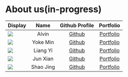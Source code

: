 # About us(in-progress)

Display | Name | Github Profile | Portfolio 
--------|:----:|:--------------:|:---------:
![](https://via.placeholder.com/100.png?text=Photo) | Alvin | [Github](https://github.com/trolommonm) | [Portfolio](docs/team/alvin.md)
![](https://via.placeholder.com/100.png?text=Photo) | Yoke Min | [Github](https://github.com/yokemin) | [Portfolio](docs/team/yokemin.md)
![](https://via.placeholder.com/100.png?text=Photo) | Liang Yi | [Github](https://github.com/wly99) | [Portfolio](docs/team/liangyi.md)
![](https://via.placeholder.com/100.png?text=Photo) | Jun Xian | [Github](https://github.com/JunxianAng) | [Portfolio](docs/team/junxian.md)
![](https://via.placeholder.com/100.png?text=Photo) | Shao Jing | [Github](https://github.com/shaojingle) | [Portfolio](docs/team/shaojing.md)
